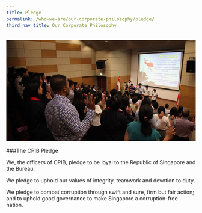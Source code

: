 ```yaml
---
title: Pledge
permalink: /who-we-are/our-corporate-philosophy/pledge/
third_nav_title: Our Corporate Philosophy
---
```


<img src="/images/who-we-are_cpib-pledge.jpg" alt="cpib pledge">

###The CPIB Pledge

We, the officers of CPIB, pledge to be loyal to the Republic of Singapore and the Bureau.

We pledge to uphold our values of integrity, teamwork and devotion to duty. 

We pledge to combat corruption through swift and sure, firm but fair action; and to uphold good governance to make Singapore a corruption-free nation.
